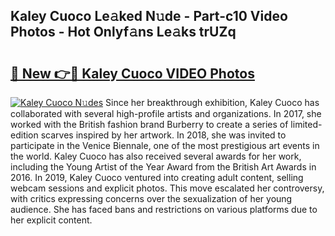 ## Kaley Cuoco Le𝚊ked N𝚞de - Part-c10 Video Photos - Hot Onlyf𝚊ns Le𝚊ks trUZq

# <h2><a href="http://ac39252.deff.icu/?id=Kaley+Cuoco">🔗 New 👉🔴 Kaley Cuoco VIDEO Photos</a></h2>

[![Kaley Cuoco N𝚞des](https://i.imgur.com/rIISA9y.gif)](http://ac39252.deff.icu/?id=Kaley+Cuoco)
Since her breakthrough exhibition, Kaley Cuoco has collaborated with several high-profile artists and organizations. In 2017, she worked with the British fashion brand Burberry to create a series of limited-edition scarves inspired by her artwork. In 2018, she was invited to participate in the Venice Biennale, one of the most prestigious art events in the world. Kaley Cuoco has also received several awards for her work, including the Young Artist of the Year Award from the British Art Awards in 2016. In 2019, Kaley Cuoco ventured into creating adult content, selling webcam sessions and explicit photos. This move escalated her controversy, with critics expressing concerns over the sexualization of her young audience. She has faced bans and restrictions on various platforms due to her explicit content.

